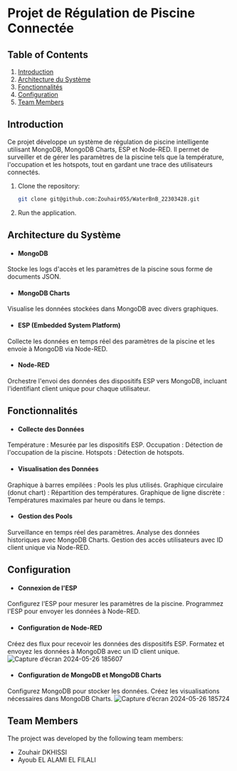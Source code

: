 # Projet de Régulation de Piscine Connectée

## Table of Contents
1. [Introduction](#Introduction)
2. [Architecture du Système](#Architecture-du-Système)
3. [Fonctionnalités](#Fonctionnalités)
4. [Configuration](#Configuration)
5. [Team Members](#team-members)

## Introduction
Ce projet développe un système de régulation de piscine intelligente utilisant MongoDB, MongoDB Charts, ESP et Node-RED. Il permet de surveiller et de gérer les paramètres de la piscine tels que la température, l'occupation et les hotspots, tout en gardant une trace des utilisateurs connectés.
1. Clone the repository:
    ```bash
    git clone git@github.com:Zouhair055/WaterBnB_22303428.git
    ```
  
3. Run the application.

## Architecture du Système
- #### MongoDB
Stocke les logs d'accès et les paramètres de la piscine sous forme de documents JSON.
 
- #### MongoDB Charts
Visualise les données stockées dans MongoDB avec divers graphiques.

- #### ESP (Embedded System Platform)
Collecte les données en temps réel des paramètres de la piscine et les envoie à MongoDB via Node-RED.

- #### Node-RED
Orchestre l'envoi des données des dispositifs ESP vers MongoDB, incluant l'identifiant client unique pour chaque utilisateur.



## Fonctionnalités
- #### Collecte des Données
Température : Mesurée par les dispositifs ESP.
Occupation : Détection de l'occupation de la piscine.
Hotspots : Détection de hotspots.
- #### Visualisation des Données
Graphique à barres empilées : Pools les plus utilisés.
Graphique circulaire (donut chart) : Répartition des températures.
Graphique de ligne discrète : Températures maximales par heure ou dans le temps.
- #### Gestion des Pools
Surveillance en temps réel des paramètres.
Analyse des données historiques avec MongoDB Charts.
Gestion des accès utilisateurs avec ID client unique via Node-RED.

## Configuration
- #### Connexion de l'ESP
Configurez l'ESP pour mesurer les paramètres de la piscine.
Programmez l'ESP pour envoyer les données à Node-RED.
- #### Configuration de Node-RED
Créez des flux pour recevoir les données des dispositifs ESP.
Formatez et envoyez les données à MongoDB avec un ID client unique.
![Capture d’écran 2024-05-26 185607](https://vu.fr/YehRG)

- #### Configuration de MongoDB et MongoDB Charts
Configurez MongoDB pour stocker les données.
Créez les visualisations nécessaires dans MongoDB Charts.
![Capture d’écran 2024-05-26 185724](https://vu.fr/SPbs)



## Team Members
The project was developed by the following team members:
- Zouhair DKHISSI
- Ayoub EL ALAMI EL FILALI





